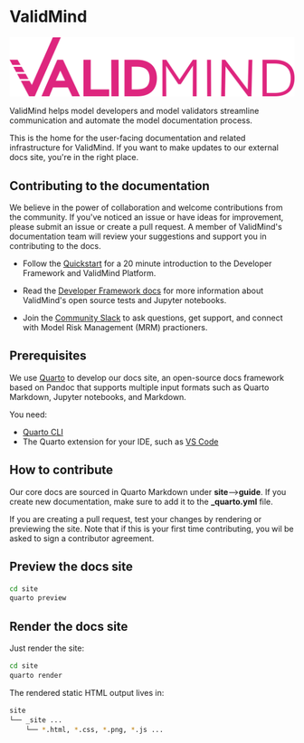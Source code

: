 # ValidMind

![](site/guide/ValidMind-logo-color.svg)

ValidMind helps model developers and model validators streamline communication and automate the model documentation process.

This is the home for the user-facing documentation and related infrastructure for ValidMind. If you want to make updates to our external docs site, you're in the right place.

## Contributing to the documentation

We believe in the power of collaboration and welcome contributions from the community. If you've noticed an issue or have ideas for improvement, please submit an issue or create a pull request. A member of ValidMind's documentation team will review your suggestions and support you in contributing to the docs. 

- Follow the [Quickstart](https://docs.validmind.ai/guide/quickstart.html) for a 20 minute introduction to the Developer Framework and ValidMind Platform.

- Read the [Developer Framework docs](https://docs.validmind.ai/guide/developer-framework.html) for more information about ValidMind's open source tests and Jupyter notebooks.

- Join the [Community Slack](site/guide/join-community.qmd) to ask questions, get support, and connect with Model Risk Management (MRM) practioners.

## Prerequisites

We use [Quarto](https://quarto.org) to develop our docs site, an open-source docs framework based on Pandoc that supports multiple input formats such as Quarto Markdown, Jupyter notebooks, and Markdown.

You need:

- [Quarto CLI](https://quarto.org/docs/get-started/)
- The Quarto extension for your IDE, such as [VS Code](https://marketplace.visualstudio.com/items?itemName=quarto.quarto)

## How to contribute

Our core docs are sourced in Quarto Markdown under **site**-->**guide**. If you create new documentation, make sure to add it to the **_quarto.yml** file.

If you are creating a pull request, test your changes by rendering or previewing the site. Note that if this is your first time contributing, you wil be asked to sign a contributor agreement.

## Preview the docs site

```bash
cd site
quarto preview
```

## Render the docs site

Just render the site:

```bash
cd site
quarto render
```

The rendered static HTML output lives in:

```bash
site
└── _site ...
    └── *.html, *.css, *.png, *.js ...
```
